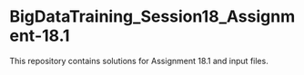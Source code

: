 # BigDataTraining_Session18_Assignment-18.1
This repository contains solutions for Assignment 18.1 and input files.
